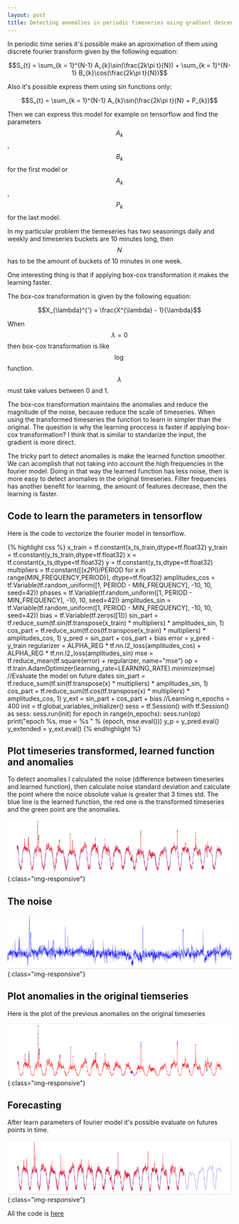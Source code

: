 ```yaml
---
layout: post
title: Detecting anomalies in periodic timeseries using gradient descent 
---
```


In periodic time series it's possible make an aproximation of them using discrete fourier transform given by the following equation:


$$S_{t} = \sum_{k = 1}^{N-1} A_{k}\sin(\frac{2k\pi t}{N}) + \sum_{k = 1}^{N-1} B_{k}\cos(\frac{2k\pi t}{N})$$


Also it's possible express them using sin functions only:

$$S_{t} = \sum_{k = 1}^{N-1} A_{k}\sin(\frac{2k\pi t}{N} + P_{k})$$


Then we can express this model for example on tensorflow and find the parameters  $$A_{k}$$, $$B_{k}$$ for the first model or $$A_{k}$$, $$P_{k}$$ for the last model.

In my particular problem the tiemeseries has two seasonings daily and weekly and timeseries buckets are 10 minutes long, then $$N$$ has to be the amount of buckets of 10 minutes in one week.

One interesting thing is that if applying box-cox transformation it makes the learning faster. 

The box-cox transformation is given by the following equation:

$$X_{\lambda}^{'} = \frac{X^{\lambda} - 1}{\lambda}$$

When $$\lambda = 0$$ then box-cox transformation is like $$\log$$ function. $$\lambda$$ must take values between 0 and 1.

The box-cox transformation maintains the anomalies and reduce the magnitude of the noise, because reduce the scale of timeseries. When using the transformed timeseries the function to learn in simpler than the original. The question is why the learning proccess is faster if applying box-cox transformation? I think that is similar to standarize the input, the gradient is more direct.


The tricky part to detect anomalies is make the learned function smoother. We can acomplish that not taking into account the high frequencies in the fourier model. Doing in that way the learned function has less noise, then is more easy to detect anomalies in the original timeseries.
Filter frequencies has another benefit for learning, the amount of features decrease, then the learning  is faster.

## Code to learn the parameters in tensorflow

Here is the code to vectorize the fourier model in tensorflow.

{% highlight  css %}
x_train = tf.constant(x_ts_train,dtype=tf.float32)
y_train = tf.constant(y_ts_train,dtype=tf.float32)
x = tf.constant(x_ts,dtype=tf.float32)
y = tf.constant(y_ts,dtype=tf.float32)
multipliers = tf.constant([(x*2*PI)/PERIOD for x in range(MIN_FREQUENCY,PERIOD)], dtype=tf.float32)
amplitudes_cos = tf.Variable(tf.random_uniform([1, PERIOD - MIN_FREQUENCY], -10, 10, seed=42))
phases = tf.Variable(tf.random_uniform([1, PERIOD - MIN_FREQUENCY], -10, 10, seed=42))
amplitudes_sin = tf.Variable(tf.random_uniform([1, PERIOD - MIN_FREQUENCY], -10, 10, seed=42))
bias = tf.Variable(tf.zeros([1]))
sin_part = tf.reduce_sum(tf.sin(tf.transpose(x_train) * multipliers) * amplitudes_sin, 1)
cos_part = tf.reduce_sum(tf.cos(tf.transpose(x_train) * multipliers) * amplitudes_cos, 1)
y_pred = sin_part + cos_part + bias
error = y_pred - y_train
regularizer = ALPHA_REG * tf.nn.l2_loss(amplitudes_cos) + ALPHA_REG * tf.nn.l2_loss(amplitudes_sin)
mse = tf.reduce_mean(tf.square(error) + regularizer, name="mse")
op = tf.train.AdamOptimizer(learning_rate=LEARNING_RATE).minimize(mse)
//Evaluate the model on future dates
sin_part = tf.reduce_sum(tf.sin(tf.transpose(x) * multipliers) * amplitudes_sin, 1)
cos_part = tf.reduce_sum(tf.cos(tf.transpose(x) * multipliers) * amplitudes_cos, 1)
y_ext = sin_part + cos_part + bias
//Learning
n_epochs = 400
init = tf.global_variables_initializer()
sess = tf.Session()
with tf.Session() as sess:
  sess.run(init)
  for epoch in range(n_epochs):
    sess.run(op)
    print("epoch %s, mse = %s " % (epoch, mse.eval()))
  y_p = y_pred.eval()
  y_extended = y_ext.eval()
{% endhighlight %}

## Plot timeseries transformed, learned function and anomalies 

To detect anomalies I calculated the noise (difference between timeseries and learned function), then calculate noise standard deviation and calculate the point where the noice obsolute value is greater that 3 times std. The blue line is the learned function, the red one is the transformed timeseries and the green point are the anomalies.

![Anomalies](/images/learned_function.png){:class="img-responsive"}


## The noise

![noise](/images/noice.png){:class="img-responsive"}

## Plot anomalies in the original tiemseries

Here is the plot of the previous anomalies on the original timeseries

![original timeseries](/images/original-timeseries.png){:class="img-responsive"}


## Forecasting

After learn parameters of fourier model it's possible evaluate on futures points in time.

![Forecasting](/images/forecasting.png){:class="img-responsive"}

All the code is [here](https://github.com/calasius/timeseries)
